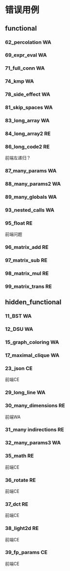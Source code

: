 # 错误用例

## functional


### 62_percolation WA

### 69_expr_eval WA

### 71_full_conn WA

### 74_kmp WA

### 78_side_effect WA

### 81_skip_spaces WA

### 83_long_array WA

### 84_long_array2 RE

### 86_long_code2 RE

前端左递归？

### 87_many_params WA

### 88_many_params2 WA

### 89_many_globals WA

### 93_nested_calls WA

### 95_float RE

前端问题
### 96_matrix_add RE

### 97_matrix_sub RE

### 98_matrix_mul RE

### 99_matrix_trans RE

## hidden_functional

### 11_BST WA

### 12_DSU WA

### 15_graph_coloring WA

### 17_maximal_clique WA

### 23_json CE

前端CE

### 29_long_line WA

### 30_many_dimensions RE

前端WA

### 31_many indirections RE

### 32_many_params3 WA

### 35_math RE

前端CE

### 36_rotate RE

前端CE

### 37_dct RE

前端CE

### 38_light2d RE

前端CE

### 39_fp_params CE

前端CE

